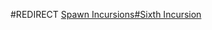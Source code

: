 #REDIRECT [Spawn Incursions#Sixth Incursion](https://2b2t.miraheze.org/wiki/Spawn_Incursions#Sixth_Incursion)